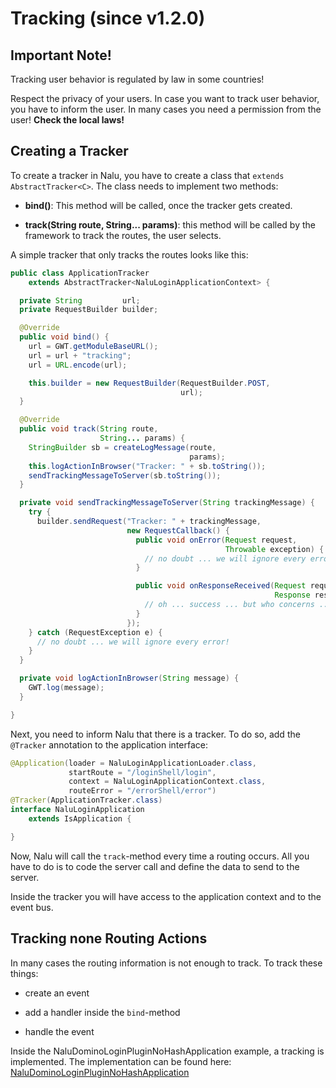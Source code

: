 # Tracking (since v1.2.0)

## Important Note!
Tracking user behavior is regulated by law in some countries!

Respect the privacy of your users. In case you want to track user behavior, you have to inform the user. In many cases you need a permission from the user! **Check the local laws!**

## Creating a Tracker
To create a tracker in Nalu, you have to create a class that `extends AbstractTracker<C>`. The class needs to implement two methods:

* **bind()**: This method will be called, once the tracker gets created.

* **track(String route, String... params)**: this method will be called by the framework to track the routes, the user selects.

A simple tracker that only tracks the routes looks like this:

```Java
public class ApplicationTracker
    extends AbstractTracker<NaluLoginApplicationContext> {

  private String         url;
  private RequestBuilder builder;

  @Override
  public void bind() {
    url = GWT.getModuleBaseURL();
    url = url + "tracking";
    url = URL.encode(url);

    this.builder = new RequestBuilder(RequestBuilder.POST,
                                      url);
  }

  @Override
  public void track(String route,
                    String... params) {
    StringBuilder sb = createLogMessage(route,
                                        params);
    this.logActionInBrowser("Tracker: " + sb.toString());
    sendTrackingMessageToServer(sb.toString());
  }

  private void sendTrackingMessageToServer(String trackingMessage) {
    try {
      builder.sendRequest("Tracker: " + trackingMessage,
                          new RequestCallback() {
                            public void onError(Request request,
                                                Throwable exception) {
                              // no doubt ... we will ignore every error!
                            }

                            public void onResponseReceived(Request request,
                                                           Response response) {
                              // oh ... success ... but who concerns ... :-)
                            }
                          });
    } catch (RequestException e) {
      // no doubt ... we will ignore every error!
    }
  }

  private void logActionInBrowser(String message) {
    GWT.log(message);
  }

}
```

Next, you need to inform Nalu that there is a tracker. To do so, add the `@Tracker` annotation to the application interface:

```Java
@Application(loader = NaluLoginApplicationLoader.class,
             startRoute = "/loginShell/login",
             context = NaluLoginApplicationContext.class,
             routeError = "/errorShell/error")
@Tracker(ApplicationTracker.class)
interface NaluLoginApplication
    extends IsApplication {

}
```

Now, Nalu will call the `track`-method every time a routing occurs. All you have to do is to code the server call and define the data to send to the server.

Inside the tracker you will have access to the application context and to the event bus.

## Tracking none Routing Actions
In many cases the routing information is not enough to track. To track these things:

* create an event

* add a handler inside the `bind`-method

* handle the event

Inside the NaluDominoLoginPluginNoHashApplication example, a tracking is implemented. The implementation can be found here: [NaluDominoLoginPluginNoHashApplication](https://github.com/NaluKit/nalu-examples/tree/master/NaluDominoLoginPluginNoHashApplication)

